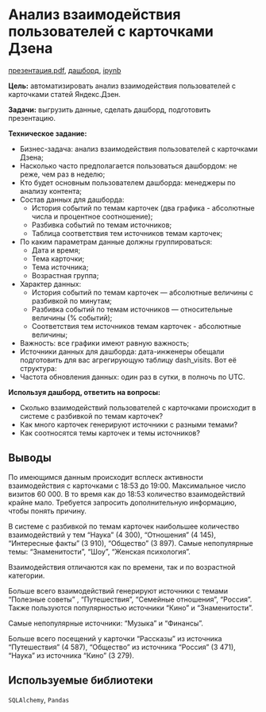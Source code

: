 # Анализ взаимодействия пользователей с карточками Дзена
[презентация.pdf](https://drive.google.com/file/d/1wIe6hBMLRJv0ZfQkbM7syGNqca1Q64Wy/view?usp=sharing), [дашборд](https://public.tableau.com/app/profile/.47756073/viz/___16756053702640/sheet0), [ipynb](https://github.com/Ekaterina-Smurova/yandex.practicum-da/blob/main/%D0%90%D0%BD%D0%B0%D0%BB%D0%B8%D0%B7%20%D0%B2%D0%B7%D0%B0%D0%B8%D0%BC%D0%BE%D0%B4%D0%B5%D0%B9%D1%81%D1%82%D0%B2%D0%B8%D1%8F%20%D0%BF%D0%BE%D0%BB%D1%8C%D0%B7%D0%BE%D0%B2%D0%B0%D1%82%D0%B5%D0%BB%D0%B5%D0%B9%20%D1%81%20%D0%BA%D0%B0%D1%80%D1%82%D0%BE%D1%87%D0%BA%D0%B0%D0%BC%D0%B8%20%D0%94%D0%B7%D0%B5%D0%BD%D0%B0/%D0%B2%D1%8B%D0%B3%D1%80%D1%83%D0%B7%D0%BA%D0%B0.ipynb)  

**Цель:** автоматизировать анализ взаимодействия пользователей с карточками статей Яндекс.Дзен.  

**Задачи:** выгрузить данные, сделать дашборд, подготовить презентацию.

**Техническое задание:**
* Бизнес-задача: анализ взаимодействия пользователей с карточками Дзена;
* Насколько часто предполагается пользоваться дашбордом: не реже, чем раз в неделю;
* Кто будет основным пользователем дашборда: менеджеры по анализу контента;
* Состав данных для дашборда:
    * История событий по темам карточек (два графика - абсолютные числа и процентное соотношение);
    * Разбивка событий по темам источников;
    * Таблица соответствия тем источников темам карточек;
* По каким параметрам данные должны группироваться:
    * Дата и время;
    * Тема карточки;
    * Тема источника;
    * Возрастная группа;
* Характер данных:
    * История событий по темам карточек — абсолютные величины с разбивкой по минутам;
    * Разбивка событий по темам источников — относительные величины (% событий);
    * Соответствия тем источников темам карточек - абсолютные величины;
* Важность: все графики имеют равную важность;
* Источники данных для дашборда: дата-инженеры обещали подготовить для вас агрегирующую таблицу dash_visits. Вот её структура:
* Частота обновления данных: один раз в сутки, в полночь по UTC.

**Используя дашборд, ответить на вопросы:**
* Cколько взаимодействий пользователей с карточками происходит в системе с разбивкой по темам карточек?
* Как много карточек генерируют источники с разными темами?
* Как соотносятся темы карточек и темы источников?

## Выводы  
По имеющимся данным происходит всплеск активности взаимодействия  с карточками с 18:53 до 19:00. 
Максимальное число визитов 60 000. В то время как до 18:53 количество взаимодействий крайне мало. Требуется запросить дополнительную информацию, чтобы понять причину.  

В системе с разбивкой по темам карточек наибольшее количество взаимодействий у тем “Наука” (4 300), “Отношения” (4 145), “Интересные факты” (3 910), “Общество” (3 897). Самые непопулярные темы: “Знаменитости”, “Шоу”, “Женская психология”.  

Взаимодействия отличаются как по времени, так и по возрастной категории.  

Больше всего взаимодействий генерируют источники с темами  “Полезные советы” , “Путешествия”, “Семейные отношения”, “Россия”.  
Также пользуются популярностью источники “Кино” и “Знаменитости”.   

Самые непопулярные источники: “Музыка” и “Финансы”.  

Больше всего посещений у карточки “Рассказы” из источника “Путешествия”  (4 587), “Общество” из источника “Россия” (3 471), “Наука” из источника “Кино” (3 279).

## Используемые библиотеки  
`SQLAlchemy`, `Pandas`
